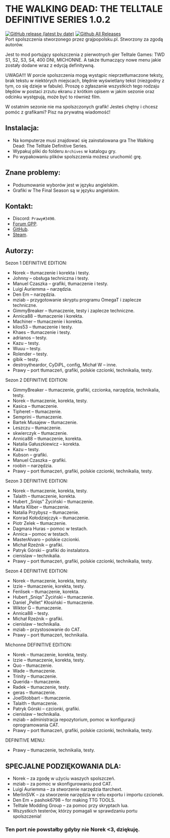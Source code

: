 # THE WALKING DEAD: THE TELLTALE DEFINITIVE SERIES 1.0.2

[![GitHub release (latest by date)](https://img.shields.io/github/v/release/prawycod1/The-Walking-Dead-Definitive-Series-Port-Spolszczenia?display_name=tag&label=Wersja)](<[https://github.com/Telltale-Modding-Group/TelltaleModLauncher/releases](https://github.com/PrawyCoD1/The-Walking-Dead-Definitive-Series-Port-Spolszczenia/releases)>)
[![Github All Releases](https://img.shields.io/github/downloads/PrawyCod1/The-Walking-Dead-Definitive-Series-Port-Spolszczenia/total?color=green&label=pobrania)](https://github.com/PrawyCoD1/The-Walking-Dead-Definitive-Series-Port-Spolszczenia/releases)  
Port spolszczenia stworzonego przez grajpopolsku.pl. Stworzony za zgodą autorów.

Jest to mod portujący spolszczenia z pierwotnych gier Telltale Games: TWD S1, S2, S3, S4, 400 DNI, MICHONNE. A także tłumaczący nowe menu jakie zostały dodane wraz z edycją definitywną.

UWAGA!!!
W porcie spolszczenia mogą wystąpic nieprzetłumaczone teksty, brak tekstu w niektórych miejscach, błędnie wyświetlany tekst (niezgodny z tym, co się dzieje w fabule). Proszę o zgłaszanie wszystkich tego rodzaju błędów w postaci zrzutu ekranu z krótkim opisem w jakim sezonie oraz odcinku występują, może być to również film.

W ostatnim sezonie nie ma spolszczonych grafik! Jesteś chętny i chcesz pomóc z grafikami? Pisz na prywatną wiadomość!

## Instalacja:

- Na komputerze musi znajdować się zainstalowana gra The Walking Dead: The Telltale Definitive Series.
- Wypakuj pliki do folderu `Archives` w katalogu gry.
- Po wypakowaniu plików spolszczenia możesz uruchomić grę.

## Znane problemy:

- Podsumowanie wyborów jest w języku angielskim.
- Grafiki w The Final Season są w języku angielskim.

## Kontakt:

- Discord: `Prawy#3490`.
- <a href="https://grajpopolsku.pl/forum/memberlist.php?mode=viewprofile&u=14594" rel="nofollow">Forum GPP</a>.
- <a href="https://github.com/PrawyCoD1/" rel="nofollow">GitHub</a>.
- <a href="https://steamcommunity.com/profiles/76561198055615111" rel="nofollow">Steam</a>.

## Autorzy:

Sezon 1 DEFINITIVE EDITION:

- Norek – tłumaczenie i korekta i testy.
- Johnny – obsługa techniczna i testy.
- Manuel Czaszka – grafiki, tłumaczenie i testy.
- Luigi Auriemma – narzędzia.
- Den Em – narzędzia.
- mziab – przygotowanie skryptu programu OmegaT i zaplecze techniczne.
- GimmyBreaker – tłumaczenie, testy i zaplecze techniczne.
- Annica88 – tłumaczenie i korekta.
- Machiner – tłumaczenie i korekta.
- kilos53 – tłumaczenie i testy.
- Khaes – tłumaczenie i testy.
- adrianos – testy.
- Kazu – testy.
- Wuuu – testy.
- Rolender – testy.
- gibik – testy.
- destroytheardor, CyDiPL, config, Michał W – inne.
- Prawy – port tłumaczeń, grafiki, polskie czcionki, technikalia, testy.

Sezon 2 DEFINITIVE EDITION:

- GimmyBreaker – tłumaczenie, grafiki, czcionka, narzędzia, technikalia, testy.
- Norek – tłumaczenie, korekta, testy.
- Kasica – tłumaczenie.
- Tipheret – tłumaczenie.
- Semprini – tłumaczenie.
- Bartek Musajew – tłumaczenie.
- Leszczu – tłumaczenie.
- skwierczyk – tłumaczenie.
- Annica88 – tłumaczenie, korekta.
- Natalia Gałuszkiewicz – korekta.
- Kazu – testy.
- Kubson – grafiki.
- Manuel Czaszka – grafiki.
- roobin – narzędzia.
- Prawy – port tłumaczeń, grafiki, polskie czcionki, technikalia, testy.

Sezon 3 DEFINITIVE EDITION:

- Norek – tłumaczenie, korekta, testy.
- Talaith – tłumaczenie, korekta.
- Hubert „Sniqs” Życiński – tłumaczenie.
- Marta Kliber – tłumaczenie.
- Natalia Przybysz – tłumaczenie.
- Konrad Kołodziejczyk – tłumaczenie.
- Piotr Zelek – tłumaczenie.
- Dagmara Huras – pomoc w testach.
- Annica – pomoc w testach.
- MasterAlvaro – polskie czcionki.
- Michał Rzeźnik – grafiki.
- Patryk Górski – grafiki do instalatora.
- cienislaw – technikalia.
- Prawy – port tłumaczeń, grafiki, polskie czcionki, technikalia, testy.

Sezon 4 DEFINITIVE EDITION:

- Norek – tłumaczenie, korekta, testy.
- Izzie – tłumaczenie, korekta, testy.
- Fenlisek – tłumaczenie, korekta.
- Hubert „Sniqs” Życiński – tłumaczenie.
- Daniel „Pellet” Kłosiński – tłumaczenie.
- Wiktor G – tłumaczenie.
- Annica88 – testy.
- Michał Rzeźnik – grafiki.
- cienislaw – technikalia.
- mziab – przystosowanie do CAT.
- Prawy – port tłumaczeń, technikalia.

Michonne DEFINITIVE EDITION:

- Norek – tłumaczenie, korekta, testy.
- Izzie – tłumaczenie, korekta, testy.
- Quo – tłumaczenie.
- Wade – tłumaczenie.
- Trinity – tłumaczenie.
- Querida – tłumaczenie.
- Radek – tłumaczenie, testy.
- geras – tłumaczenie.
- JoelStobbart – tłumaczenie.
- Talaith – tłumaczenie.
- Patryk Górski – czcionki, grafiki.
- cienislaw – technikalia.
- mziab – administracja repozytorium, pomoc w konfiguracji oprogramowania CAT.
- Prawy – port tłumaczeń, grafiki, polskie czcionki, technikalia, testy.

DEFINITIVE MENU:

- Prawy – tłumaczenie, technikalia, testy.

## SPECJALNE PODZIĘKOWANIA DLA:

- Norek – za zgodę w użyciu waszych spolszczeń.
- mziab – za pomoc w skonfigurowaniu pod CAT.
- Luigi Auriemma – za stworzenie narzędzia ttarchext.
- MerlinSVK – za stworzenie narzędzia w celu exportu i importu czcionek.
- Den Em + pashok6798 – for making TTG TOOLS.
- Telltale Modding Group – za pomoc przy skryptach lua.
- Wszystkich testerów, którzy pomagali w sprawdzaniu portu spolszczenia!

### Ten port nie powstałby gdyby nie Norek <3, dziękuję.
